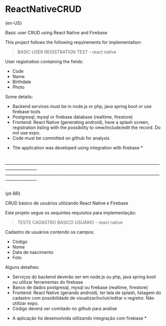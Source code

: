 # ReactNativeCRUD

{en-US}

Basic user CRUD using React Native and Firebase

This project follows the following requirements for implementation:

> BASIC USER REGISTRATION TEST - react native

User registration containing the fields:

- Code
- Name
- Birthdate
- Photo

Some details:
- Backend services must be in node.js or php, java spring boot or use firebase tools
- Postgresql, mysql or firebase database (realtime, firestore)
- Frontend: React Native (generating android), have a splash screen, registration listing with the possibility to view/include/edit the record. Do not use expo.
- Code must be committed on github for analysis

* The application was developed using integration with firebase *

<br />
______________________________________________________________________________________________
<br />
______________________________________________________________________________________________
<br />
<br />

{pt-BR}

CRUD básico de usuários utilizando React Native e Firebase

Este projeto segue os sequintes requisitos para implementação:

> TESTE CADASTRO BÁSICO USUÁRIO - react native

Cadastro de usuários contendo os campos:

- Código
- Nome
- Data de nascimento
- Foto

Alguns detalhes:
- Serviços do backend deverão ser em node.js ou php, java spring boot ou utilizar ferramentas do firebase
- Banco de dados postgresql, mysql ou firebase (realtime, firestore)
- Frontend: React Native (gerando android), ter tela de splash, listagem do cadastro com possibilidade de visualizar/incluir/editar o registro. Não utilizar expo.
- Código deverá ser comitado no github para análise

* A aplicação foi desenvolvida utilizando integração com firebase *
